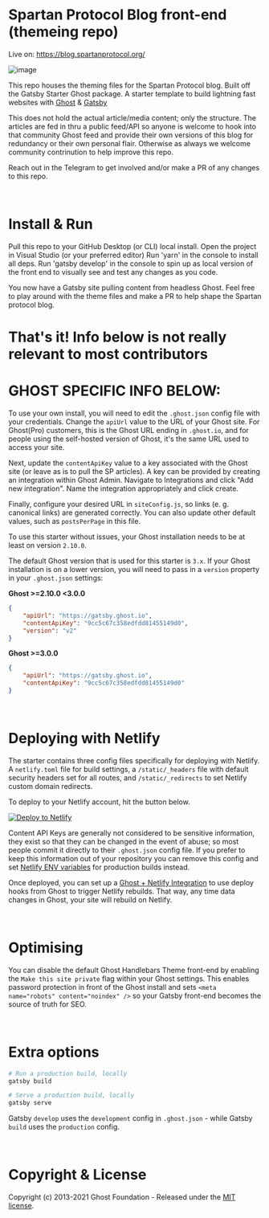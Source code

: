 # Spartan Protocol Blog front-end (themeing repo)

Live on: https://blog.spartanprotocol.org/

![image](https://user-images.githubusercontent.com/26967164/132273854-6ff90c97-d89e-4e84-a035-16053e3a04be.png)

This repo houses the theming files for the Spartan Protocol blog. Built off the Gatsby Starter Ghost package.
A starter template to build lightning fast websites with [Ghost](https://ghost.org) & [Gatsby](https://gatsbyjs.org)

This does not hold the actual article/media content; only the structure. The articles are fed in thru a public feed/API so anyone is welcome to hook into that community Ghost feed and provide their own versions of this blog for redundancy or their own personal flair. Otherwise as always we welcome community contrinution to help improve this repo.

Reach out in the Telegram to get involved and/or make a PR of any changes to this repo.

&nbsp;

# Install & Run

Pull this repo to your GitHub Desktop (or CLI) local install.
Open the project in Visual Studio (or your preferred editor)
Run 'yarn' in the console to install all deps.
Run 'gatsby develop' in the console to spin up as local version of the front end to visually see and test any changes as you code.

You now have a Gatsby site pulling content from headless Ghost. Feel free to play around with the theme files and make a PR to help shape the Spartan protocol blog.

# That's it! Info below is not really relevant to most contributors

# GHOST SPECIFIC INFO BELOW:

To use your own install, you will need to edit the `.ghost.json` config file with your credentials. Change the `apiUrl` value to the URL of your Ghost site. For Ghost(Pro) customers, this is the Ghost URL ending in `.ghost.io`, and for people using the self-hosted version of Ghost, it's the same URL used to access your site.

Next, update the `contentApiKey` value to a key associated with the Ghost site (or leave as is to pull the SP articles). A key can be provided by creating an integration within Ghost Admin. Navigate to Integrations and click "Add new integration". Name the integration appropriately and click create.

Finally, configure your desired URL in `siteConfig.js`, so links (e. g. canonical links) are generated correctly. You can also update other default values, such as `postsPerPage` in this file.

To use this starter without issues, your Ghost installation needs to be at least on version `2.10.0`.

The default Ghost version that is used for this starter is `3.x`. If your Ghost installation is on a lower version, you will need to pass in a `version` property in your `.ghost.json` settings:

**Ghost >=2.10.0 <3.0.0**
```json
{
    "apiUrl": "https://gatsby.ghost.io",
    "contentApiKey": "9cc5c67c358edfdd81455149d0",
    "version": "v2"
}
```

**Ghost >=3.0.0**
```json
{
    "apiUrl": "https://gatsby.ghost.io",
    "contentApiKey": "9cc5c67c358edfdd81455149d0"
}
```

&nbsp;

# Deploying with Netlify

The starter contains three config files specifically for deploying with Netlify. A `netlify.toml` file for build settings, a `/static/_headers` file with default security headers set for all routes, and `/static/_redirects` to set Netlify custom domain redirects.

To deploy to your Netlify account, hit the button below.

[![Deploy to Netlify](https://www.netlify.com/img/deploy/button.svg)](https://app.netlify.com/start/deploy?repository=https://github.com/TryGhost/gatsby-starter-ghost)

Content API Keys are generally not considered to be sensitive information, they exist so that they can be changed in the event of abuse; so most people commit it directly to their `.ghost.json` config file. If you prefer to keep this information out of your repository you can remove this config and set [Netlify ENV variables](https://www.netlify.com/docs/continuous-deployment/#build-environment-variables) for production builds instead.

Once deployed, you can set up a [Ghost + Netlify Integration](https://docs.ghost.org/integrations/netlify/) to use deploy hooks from Ghost to trigger Netlify rebuilds. That way, any time data changes in Ghost, your site will rebuild on Netlify.

&nbsp;

# Optimising

You can disable the default Ghost Handlebars Theme front-end by enabling the `Make this site private` flag within your Ghost settings. This enables password protection in front of the Ghost install and sets `<meta name="robots" content="noindex" />` so your Gatsby front-end becomes the source of truth for SEO.

&nbsp;

# Extra options

```bash
# Run a production build, locally
gatsby build

# Serve a production build, locally
gatsby serve
```

Gatsby `develop` uses the `development` config in `.ghost.json` - while Gatsby `build` uses the `production` config.

&nbsp;

# Copyright & License

Copyright (c) 2013-2021 Ghost Foundation - Released under the [MIT license](LICENSE).
